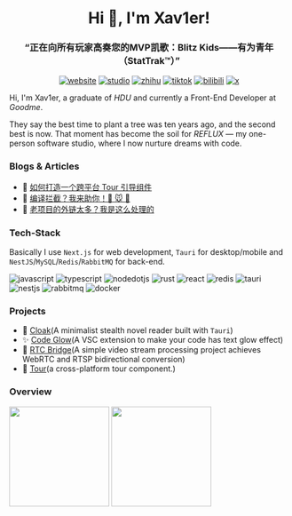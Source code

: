 <h1 align="center"> Hi 👋, I'm Xav1er!</h1>

<h3 align="center">“正在向所有玩家高奏您的MVP凯歌：Blitz Kids——有为青年（StatTrak™）”</h3>

<div align="center">

[![website](https://img.shields.io/badge/Website-000?logo=nextdotjs&logoColor=fff)](https://xav1er.com)
[![studio](https://img.shields.io/badge/Studio-000?logo=nextdotjs&logoColor=fff)](https://reflux.studio)
[![zhihu](https://img.shields.io/badge/%40Xav1er-0084FF?logo=zhihu&logoColor=fff)](https://www.zhihu.com/people/xav1ersue)
[![tiktok](https://img.shields.io/badge/%40Vanilla_Sky-000?logo=tiktok&logoColor=fff)](https://www.douyin.com/user/MS4wLjABAAAAhpUiBNvLM5sc3SOp2arxQS6hGT8c0eTWkq9XcypOgX4)
[![bilibili](https://img.shields.io/badge/%40Xav1erSue-00A1D6?logo=bilibili&logoColor=fff)](https://space.bilibili.com/12253098)
[![x](https://img.shields.io/badge/%40Xav1erSue-000?logo=x&logoColor=fff)](https://x.com/Xav1erSue)

</div>

Hi, I'm Xav1er, a graduate of *HDU* and currently a Front-End Developer at *Goodme*.

They say the best time to plant a tree was ten years ago, and the second best is now. That moment has become the soil for *REFLUX* — my one-person software studio, where I now nurture dreams with code.

### Blogs & Articles

- 🚀 [如何打造一个跨平台 Tour 引导组件](https://blog.xav1er.com/p/design-a-tour-component/)
- 🚧 [编译拦截？我来助你！🫵 🐭 🔱](https://blog.xav1er.com/p/compile-intercept/)
- 🔗 [老项目的外链太多？我是这么处理的](https://blog.xav1er.com/p/handle-old-link/)

### Tech-Stack

Basically I use `Next.js` for web development, `Tauri` for desktop/mobile and `NestJS`/`MySQL`/`Redis`/`RabbitMQ` for back-end.

![javascript](https://img.shields.io/badge/JavaScript-F7DF1E?logo=javascript&logoColor=000)
![typescript](https://img.shields.io/badge/TypeScript-3178C6?logo=typescript&logoColor=fff)
![nodedotjs](https://img.shields.io/badge/Node.js-5FA04E?logo=nodedotjs&logoColor=fff)
![rust](https://img.shields.io/badge/Rust-000?logo=rust&logoColor=fff)
![react](https://img.shields.io/badge/React-20232A?logo=react&logoColor=61DAFB)
![redis](https://img.shields.io/badge/Redis-DD0031?logo=redis&logoColor=fff)
![tauri](https://img.shields.io/badge/Tauri-24C8D8?logo=tauri&logoColor=fff)
![nestjs](https://img.shields.io/badge/NestJS-E0234E?logo=nestjs&logoColor=fff)
![rabbitmq](https://img.shields.io/badge/RabbitMQ-FF6600?logo=rabbitmq&logoColor=fff)
![docker](https://img.shields.io/badge/Docker-2496ED?logo=docker&logoColor=fff)

### Projects

- 📖 [Cloak](https://github.com/cloak-app/cloak)(A minimalist stealth novel reader built with `Tauri`)
- ✨ [Code Glow](https://github.com/Xav1erSue/code-glow)(A VSC extension to make your code has text glow effect)
- 🎵 [RTC Bridge](https://github.com/Xav1erSue/rtc-bridge)(A simple video stream processing project achieves WebRTC and RTSP bidirectional conversion)
- 🚀 [Tour](https://github.com/Xav1erSue/tour)(a cross-platform tour component.)

### Overview
<p>
  <img height="180em" src="https://github-readme-stats-rouge-pi.vercel.app/api?username=Xav1erSue&theme=buefy&show_icons=true&hide_border=true" />
  <img height="180em" src="https://github-readme-stats-rouge-pi.vercel.app/api/top-langs/?username=Xav1erSue&theme=buefy&layout=compact&hide_border=true" />
</p>

